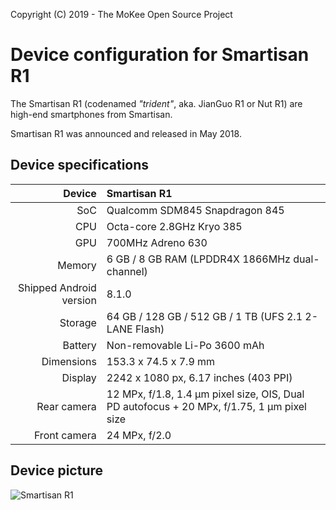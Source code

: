 Copyright (C) 2019 - The MoKee Open Source Project

Device configuration for Smartisan R1
==============

The Smartisan R1 (codenamed _"trident"_, aka. JianGuo R1 or Nut R1) are high-end smartphones from Smartisan.

Smartisan R1 was announced and released in May 2018.

## Device specifications

| Device       | Smartisan R1                                           |
| -----------: | :----------------------------------------------------- |
| SoC          | Qualcomm SDM845 Snapdragon 845                         |
| CPU          | Octa-core 2.8GHz Kryo 385                              |
| GPU          | 700MHz Adreno 630                                      |
| Memory       | 6 GB / 8 GB RAM (LPDDR4X 1866MHz dual-channel)         |
| Shipped Android version | 8.1.0                                       |
| Storage      | 64 GB / 128 GB / 512 GB / 1 TB (UFS 2.1 2-LANE Flash)  |
| Battery      | Non-removable Li-Po 3600 mAh                           |
| Dimensions   | 153.3 x 74.5 x 7.9 mm                                  |
| Display      | 2242 x 1080 px, 6.17 inches (403 PPI)                  |
| Rear camera  | 12 MPx, f/1.8, 1.4 μm pixel size, OIS, Dual PD autofocus + 20 MPx, f/1.75, 1 μm pixel size |
| Front camera | 24 MPx, f/2.0                                          |

## Device picture

![Smartisan R1](https://resource.smartisan.com/resource/17f254e6f809355d8fe66260ccb48fb0.png "Smartisan R1 in peacock blue")
